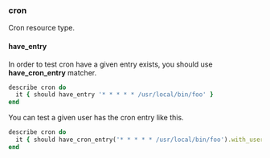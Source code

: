 ### <a name="cron">cron</a>

Cron resource type.

#### have\_entry

In order to test cron have a given entry exists, you should use **have_cron_entry** matcher.

```ruby
describe cron do
  it { should have_entry '* * * * * /usr/local/bin/foo' }
end
```

You can test a given user has the cron entry like this.

```ruby
describe cron do
  it { should have_cron_entry('* * * * * /usr/local/bin/foo').with_user('mizzy') }
end
```
